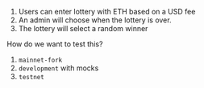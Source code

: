 1.  Users can enter lottery with ETH based on a USD fee
2.  An admin will choose when the lottery is over.
3.  The lottery will select a random winner

How do we want to test this?

1.  `mainnet-fork`
2.  `development` with mocks
3.  `testnet`